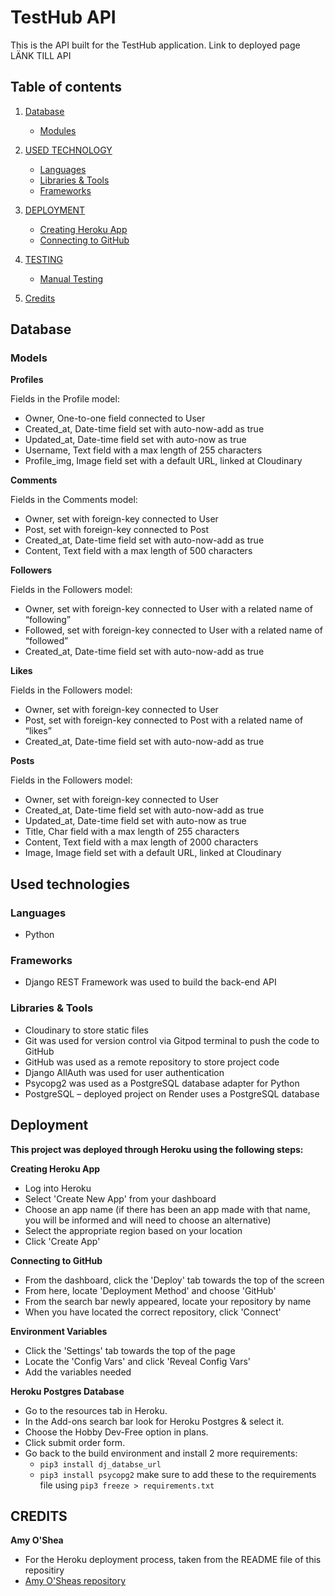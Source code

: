 # TestHub API

This is the API built for the TestHub application.
Link to deployed page LÄNK TILL API

## Table of contents
1. [Database](#database)
    - [Modules](#modules)

2. [USED TECHNOLOGY](#used-technology)
    - [Languages](#languages)
    - [Libraries & Tools](#libraries-tools)
    - [Frameworks](#frameworks)

3. [DEPLOYMENT](#deployment)
    - [Creating Heroku App](#creating-heroku-app)
    - [Connecting to GitHub](#connecting-gitHub)

4. [TESTING](#testing)
    - [Manual Testing](#manual-testing)

5. [Credits](#credits)


## Database

### Models

**Profiles**

Fields in the Profile model:

- Owner, One-to-one field connected to User
- Created_at, Date-time field set with auto-now-add as true
- Updated_at, Date-time field set with auto-now as true
- Username, Text field with a max length of 255 characters
- Profile_img, Image field set with a default URL, linked at Cloudinary

**Comments**

Fields in the Comments model:

- Owner, set with foreign-key connected to User
- Post, set with foreign-key connected to Post
- Created_at, Date-time field set with auto-now-add as true
- Content, Text field with a max length of 500 characters

**Followers**

Fields in the Followers model:

- Owner, set with foreign-key connected to User with a related name of “following”
- Followed, set with foreign-key connected to User with a related name of “followed”
- Created_at, Date-time field set with auto-now-add as true

**Likes**

Fields in the Followers model:

- Owner, set with foreign-key connected to User
- Post, set with foreign-key connected to Post with a related name of “likes”
- Created_at, Date-time field set with auto-now-add as true

**Posts**

Fields in the Followers model:

- Owner, set with foreign-key connected to User
- Created_at, Date-time field set with auto-now-add as true
- Updated_at, Date-time field set with auto-now as true
- Title, Char field with a max length of 255 characters
- Content, Text field with a max length of 2000 characters
- Image, Image field set with a default URL, linked at Cloudinary

## Used technologies

### Languages
- Python

### Frameworks 
- Django REST Framework was used to build the back-end API

### Libraries & Tools
- Cloudinary to store static files
- Git was used for version control via Gitpod terminal to push the code to GitHub
- GitHub was used as a remote repository to store project code
- Django AllAuth was used for user authentication
- Psycopg2 was used as a PostgreSQL database adapter for Python
- PostgreSQL – deployed project on Render uses a PostgreSQL database

## Deployment
 
**This project was deployed through Heroku using the following steps:**

**Creating Heroku App**
+ Log into Heroku
+ Select 'Create New App' from your dashboard
+ Choose an app name (if there has been an app made with that name, you will be informed and will need to choose an alternative)
+ Select the appropriate region based on your location
+ Click 'Create App'

**Connecting to GitHub**
+ From the dashboard, click the 'Deploy' tab towards the top of the screen
+ From here, locate 'Deployment Method' and choose 'GitHub'
+ From the search bar newly appeared, locate your repository by name
+ When you have located the correct repository, click 'Connect'


**Environment Variables**
+ Click the 'Settings' tab towards the top of the page
+ Locate the 'Config Vars' and click 'Reveal Config Vars'
+ Add the variables needed


**Heroku Postgres Database**
+ Go to the resources tab in Heroku.
+ In the Add-ons search bar look for Heroku Postgres & select it.
+ Choose the Hobby Dev-Free option in plans.
+ Click submit order form.
+ Go back to the build environment and install 2 more requirements:
  + ```pip3 install dj_databse_url```
  + ```pip3 install psycopg2```
  make sure to add these to the requirements file using ```pip3 freeze > requirements.txt```


## CREDITS
 
**Amy O'Shea**
- For the Heroku deployment process, taken from the README file of this repositiry
- [Amy O'Sheas repository](https://github.com/AmyOShea/MS4-ARTstop#deployment)
